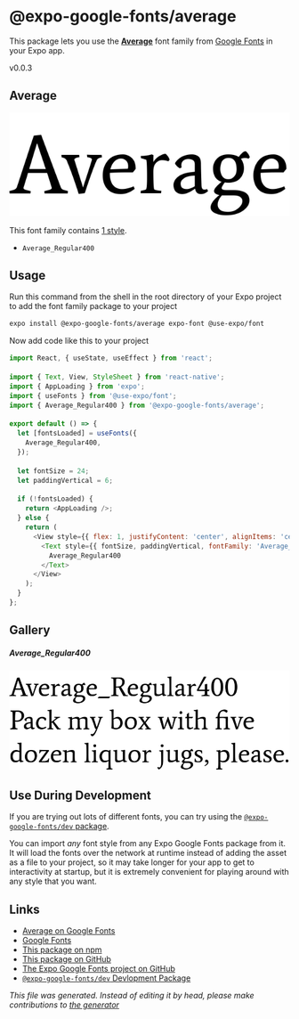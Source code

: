 # @expo-google-fonts/average

This package lets you use the [**Average**](https://fonts.google.com/specimen/Average) font family from [Google Fonts](https://fonts.google.com/) in your Expo app.

v0.0.3

## Average

![Average](./font-family.png)

This font family contains [1 style](#gallery).

- `Average_Regular400`

## Usage

Run this command from the shell in the root directory of your Expo project to add the font family package to your project
```sh
expo install @expo-google-fonts/average expo-font @use-expo/font
```

Now add code like this to your project
```js
import React, { useState, useEffect } from 'react';

import { Text, View, StyleSheet } from 'react-native';
import { AppLoading } from 'expo';
import { useFonts } from '@use-expo/font';
import { Average_Regular400 } from '@expo-google-fonts/average';

export default () => {
  let [fontsLoaded] = useFonts({
    Average_Regular400,
  });

  let fontSize = 24;
  let paddingVertical = 6;

  if (!fontsLoaded) {
    return <AppLoading />;
  } else {
    return (
      <View style={{ flex: 1, justifyContent: 'center', alignItems: 'center' }}>
        <Text style={{ fontSize, paddingVertical, fontFamily: 'Average_Regular400' }}>
          Average_Regular400
        </Text>
      </View>
    );
  }
};

```

## Gallery

##### Average_Regular400
![Average_Regular400](./ce0697844aa3a978d483dfa380fbebd5bff8e7e6dc0897bf6c2c009fb9ae4ab2.ttf.png)


## Use During Development

If you are trying out lots of different fonts, you can try using the [`@expo-google-fonts/dev` package](https://github.com/expo/google-fonts/tree/master/font-packages/dev#readme).

You can import *any* font style from any Expo Google Fonts package from it. It will load the fonts
over the network at runtime instead of adding the asset as a file to your project, so it may take longer
for your app to get to interactivity at startup, but it is extremely convenient
for playing around with any style that you want.

## Links

- [Average on Google Fonts](https://fonts.google.com/specimen/Average)
- [Google Fonts](https://fonts.google.com/)
- [This package on npm](https://www.npmjs.com/package/@expo-google-fonts/average)
- [This package on GitHub](https://github.com/expo/google-fonts/tree/master/font-packages/average)
- [The Expo Google Fonts project on GitHub](https://github.com/expo/google-fonts)
- [`@expo-google-fonts/dev` Devlopment Package](https://github.com/expo/google-fonts/tree/master/font-packages/dev)


*This file was generated. Instead of editing it by head, please make contributions to [the generator](https://github.com/expo/google-fonts/tree/master/packages/generator)*
